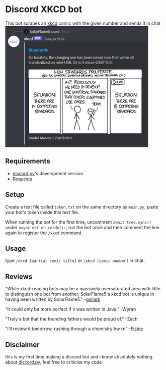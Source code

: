 # Discord XKCD bot
This bot scrapes an [xkcd](https://xkcd.com/) comic with the given number and sends it in chat
![Example screenshot](screenshots/example.png)
## Requirements
- [discord.py](https://github.com/Rapptz/discord.py)'s development version.
- [Requests](https://github.com/psf/requests)
## Setup
Create a text file called `token.txt` on the same directory as `main.py`, paste your bot's token inside this text file.

When running the bot for the first time, uncomment `await tree.sync()` under `async def on_ready():`, run the bot once and then comment the line again to register the `/xkcd` command.
## Usage
type `/xkcd [partial comic title]` or `/xkcd [comic number]` in chat.
## Reviews
"While xkcd-reading bots may be a massively oversaturated area with little to distinguish one bot from another, SolarFlame5's xkcd bot is unique in having been written by SolarFlame5." -[gollark](https://www.osmarks.net/)

"It could only be more perfect if it was written in Java." -Wyran

"Truly a bot that the founding fathers would be proud of." -Zach

"i'll review it tomorrow, rushing through a chemistry hw rn" -[Fishie](https://github.com/MuhammedAliSolkar)
## Disclaimer
this is my first time making a discord bot and i know absolutely nothing about [discord.py](https://github.com/Rapptz/discord.py), feel free to criticise my code